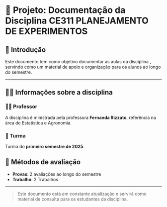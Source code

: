 # 📘 Projeto: Documentação da Disciplina CE311 PLANEJAMENTO DE EXPERIMENTOS

## 🧭 Introdução

Este documento tem como objetivo documentar as aulas da disciplina , servindo como um material de apoio e organização para os alunos ao longo do semestre.

---

## 🧑‍🏫 Informações sobre a disciplina

### 👨‍🏫 Professor

A disciplina é ministrada pela professora **Fernanda Rizzato**, referência na área de Estatística e Agronomia.

### 📍 Turma

Turma do **primeiro semestre de 2025**.


## 📝 Métodos de avaliação

- **Provas**: 2 avaliações ao longo do semestre  
- **Trabalho**: 2 Trabalhos
---

> Este documento está em constante atualização e servirá como material de consulta para os estudantes da disciplina.

